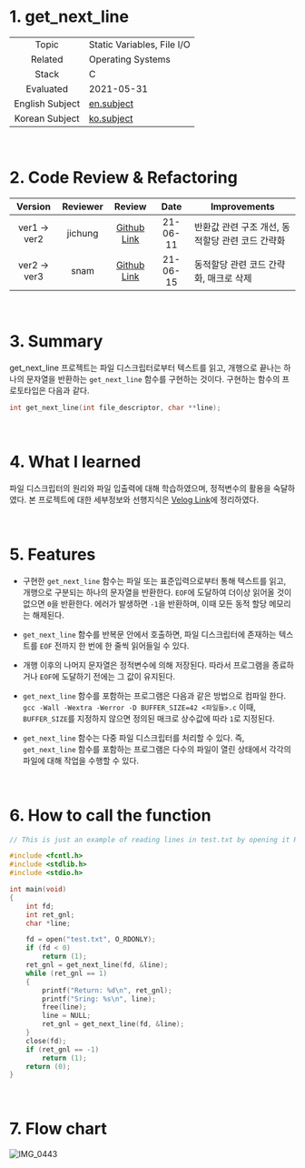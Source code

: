 # 1. get_next_line

|  |  |
| :-: | - |
| Topic | Static Variables, File I/O |
| Related | Operating Systems |
| Stack | C |
| Evaluated | 2021-05-31 |
| English Subject | [en.subject](https://github.com/24siefil/42SEOUL-42cursus/blob/main/01-get_next_line/subject.pdf) |
| Korean Subject | [ko.subject](https://github.com/24siefil/42SEOUL-42cursus/blob/main/01-get_next_line/get_next_line.ko.md) |

<br/>

# 2. Code Review & Refactoring

|   Version   | Reviewer |                            Review                            |   Date   | Improvements                                     |
| :---------: | :------: | :----------------------------------------------------------: | :------: | ------------------------------------------------ |
| ver1 → ver2 | jichung  | [Github Link](https://github.com/24siefil/42SEOUL-CodeReview/tree/main/get_next_line/sshin/1st_review_by_jichung) | 21-06-11 | 반환값 관련 구조 개선, 동적할당 관련 코드 간략화 |
| ver2 → ver3 |   snam   | [Github Link](https://github.com/24siefil/42SEOUL-CodeReview/tree/main/get_next_line/sshin/2nd_review_by%20snam) | 21-06-15 | 동적할당 관련 코드 간략화, 매크로 삭제           |

<br/>

# 3. Summary

get_next_line 프로젝트는 파일 디스크립터로부터 텍스트를 읽고, 개행으로 끝나는 하나의 문자열을 반환하는 `get_next_line` 함수를 구현하는 것이다. 구현하는 함수의 프로토타입은 다음과 같다.

```c
int get_next_line(int file_descriptor, char **line);
```

 <br/>

# 4. What I learned

파일 디스크립터의 원리와 파일 입출력에 대해 학습하였으며, 정적변수의 활용을 숙달하였다. 본 프로젝트에 대한 세부정보와 선행지식은 [Velog Link](https://velog.io/@24siefil/getnextline-Static-Variables)에 정리하였다.

 <br/>

# 5. Features

* 구현한 `get_next_line` 함수는 파일 또는 표준입력으로부터 통해 텍스트를 읽고, 개행으로 구분되는 하나의 문자열을 반환한다. `EOF`에 도달하여 더이상 읽어올 것이 없으면 `0`을 반환한다. 에러가 발생하면 `-1`을 반환하며, 이때 모든 동적 할당 메모리는 해제된다.

* `get_next_line` 함수를 반복문 안에서 호출하면, 파일 디스크립터에 존재하는 텍스트를 `EOF` 전까지 한 번에 한 줄씩 읽어들일 수 있다.

* 개행 이후의 나머지 문자열은 정적변수에 의해 저장된다. 따라서 프로그램을 종료하거나 `EOF`에 도달하기 전에는 그 값이 유지된다.

* `get_next_line` 함수를 포함하는 프로그램은 다음과 같은 방법으로 컴파일 한다. `gcc -Wall -Wextra -Werror -D BUFFER_SIZE=42 <파일들>.c` 이때, `BUFFER_SIZE`를 지정하지 않으면 정의된 매크로 상수값에 따라 `1`로 지정된다.

* `get_next_line` 함수는 다중 파일 디스크립터를 처리할 수 있다. 즉, `get_next_line` 함수를 포함하는 프로그램은 다수의 파일이 열린 상태에서 각각의 파일에 대해 작업을 수행할 수 있다.

<br/>

# 6. How to call the function

```c
// This is just an example of reading lines in test.txt by opening it Read-Only.

#include <fcntl.h>
#include <stdlib.h>
#include <stdio.h>

int main(void)
{
	int fd;
	int ret_gnl;
	char *line;

	fd = open("test.txt", O_RDONLY);
	if (fd < 0)
		return (1);
	ret_gnl = get_next_line(fd, &line);
	while (ret_gnl == 1)
	{
		printf("Return: %d\n", ret_gnl);
		printf("Sring: %s\n", line);
		free(line);
		line = NULL;
		ret_gnl = get_next_line(fd, &line);
	}
	close(fd);
	if (ret_gnl == -1)
		return (1);
	return (0);
}
```

<br/>

# 7. Flow chart

![IMG_0443](https://user-images.githubusercontent.com/83692797/121994087-99ffa080-cddf-11eb-87f5-c7ed4682cab3.jpg)
